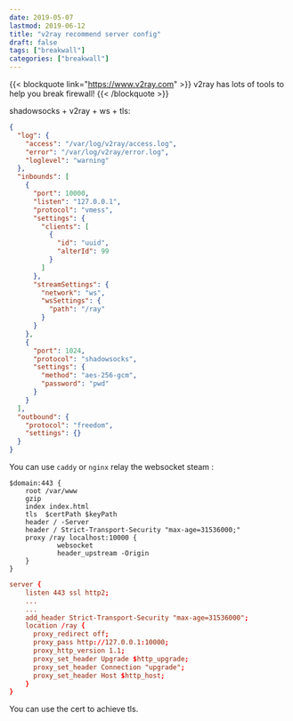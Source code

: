 ```yaml
---
date: 2019-05-07
lastmod: 2019-06-12
title: "v2ray recommend server config"
draft: false
tags: ["breakwall"]
categories: ["breakwall"]
---
```


{{< blockquote link="https://www.v2ray.com" >}}
v2ray has lots of tools to help you break firewall!
{{< /blockquote >}}

shadowsocks + v2ray + ws + tls:

```json
{
  "log": {
    "access": "/var/log/v2ray/access.log",
    "error": "/var/log/v2ray/error.log",
    "loglevel": "warning"
  },
  "inbounds": [
    {
      "port": 10000,
      "listen": "127.0.0.1",
      "protocol": "vmess",
      "settings": {
        "clients": [
          {
            "id": "uuid",
            "alterId": 99
          }
        ]
      },
      "streamSettings": {
        "network": "ws",
        "wsSettings": {
          "path": "/ray"
        }
      }
    },
    {
      "port": 1024,
      "protocol": "shadowsocks",
      "settings": {
        "method": "aes-256-gcm",
        "password": "pwd"
      }
    }
  ],
  "outbound": {
    "protocol": "freedom",
    "settings": {}
  }
}
```

You can use `caddy` or `nginx` relay the websocket steam :

```Caddyfile
$domain:443 {
    root /var/www
    gzip
    index index.html
    tls  $certPath $keyPath
    header / -Server
    header / Strict-Transport-Security "max-age=31536000;"
    proxy /ray localhost:10000 {
            websocket
            header_upstream -Origin
    }
}
```

```nginx.conf
server {
    listen 443 ssl http2;
    ...
    ...
    add_header Strict-Transport-Security "max-age=31536000";
    location /ray {
      proxy_redirect off;
      proxy_pass http://127.0.0.1:10000;
      proxy_http_version 1.1;
      proxy_set_header Upgrade $http_upgrade;
      proxy_set_header Connection "upgrade";
      proxy_set_header Host $http_host;
    }
}
```

You can use the cert to achieve tls.
